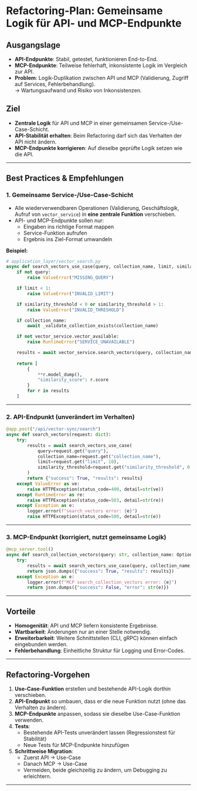 # Refactoring-Plan: Gemeinsame Logik für API- und MCP-Endpunkte

## Ausgangslage
- **API-Endpunkte**: Stabil, getestet, funktionieren End-to-End.
- **MCP-Endpunkte**: Teilweise fehlerhaft, inkonsistente Logik im Vergleich zur API.
- **Problem**: Logik-Duplikation zwischen API und MCP (Validierung, Zugriff auf Services, Fehlerbehandlung).  
  → Wartungsaufwand und Risiko von Inkonsistenzen.

## Ziel
- **Zentrale Logik** für API und MCP in einer gemeinsamen Service-/Use-Case-Schicht.
- **API-Stabilität erhalten**: Beim Refactoring darf sich das Verhalten der API nicht ändern.
- **MCP-Endpunkte korrigieren**: Auf dieselbe geprüfte Logik setzen wie die API.

---

## Best Practices & Empfehlungen

### 1. Gemeinsame Service-/Use-Case-Schicht
- Alle wiederverwendbaren Operationen (Validierung, Geschäftslogik, Aufruf von `vector_service`) in **eine zentrale Funktion** verschieben.
- API- und MCP-Endpunkte sollen nur:
  - Eingaben ins richtige Format mappen
  - Service-Funktion aufrufen
  - Ergebnis ins Ziel-Format umwandeln

**Beispiel:**
```python
# application_layer/vector_search.py
async def search_vectors_use_case(query, collection_name, limit, similarity_threshold):
    if not query:
        raise ValueError("MISSING_QUERY")

    if limit < 1:
        raise ValueError("INVALID_LIMIT")

    if similarity_threshold < 0 or similarity_threshold > 1:
        raise ValueError("INVALID_THRESHOLD")

    if collection_name:
        await _validate_collection_exists(collection_name)

    if not vector_service.vector_available:
        raise RuntimeError("SERVICE_UNAVAILABLE")

    results = await vector_service.search_vectors(query, collection_name, limit, similarity_threshold)
    
    return [
        {
            **r.model_dump(),
            "similarity_score": r.score
        }
        for r in results
    ]
```

---

### 2. API-Endpunkt (unverändert im Verhalten)
```python
@app.post("/api/vector-sync/search")
async def search_vectors(request: dict):
    try:
        results = await search_vectors_use_case(
            query=request.get("query"),
            collection_name=request.get("collection_name"),
            limit=request.get("limit", 10),
            similarity_threshold=request.get("similarity_threshold", 0.7)
        )
        return {"success": True, "results": results}
    except ValueError as ve:
        raise HTTPException(status_code=400, detail=str(ve))
    except RuntimeError as re:
        raise HTTPException(status_code=503, detail=str(re))
    except Exception as e:
        logger.error(f"search_vectors error: {e}")
        raise HTTPException(status_code=500, detail=str(e))
```

---

### 3. MCP-Endpunkt (korrigiert, nutzt gemeinsame Logik)
```python
@mcp_server.tool()
async def search_collection_vectors(query: str, collection_name: Optional[str] = None, limit: int = 10, similarity_threshold: float = 0.7) -> str:
    try:
        results = await search_vectors_use_case(query, collection_name, limit, similarity_threshold)
        return json.dumps({"success": True, "results": results})
    except Exception as e:
        logger.error(f"MCP search_collection_vectors error: {e}")
        return json.dumps({"success": False, "error": str(e)})
```

---

## Vorteile
- **Homogenität**: API und MCP liefern konsistente Ergebnisse.
- **Wartbarkeit**: Änderungen nur an einer Stelle notwendig.
- **Erweiterbarkeit**: Weitere Schnittstellen (CLI, gRPC) können einfach eingebunden werden.
- **Fehlerbehandlung**: Einheitliche Struktur für Logging und Error-Codes.

---

## Refactoring-Vorgehen
1. **Use-Case-Funktion** erstellen und bestehende API-Logik dorthin verschieben.
2. **API-Endpunkt** so umbauen, dass er die neue Funktion nutzt (ohne das Verhalten zu ändern).
3. **MCP-Endpunkte** anpassen, sodass sie dieselbe Use-Case-Funktion verwenden.
4. **Tests**:
   - Bestehende API-Tests unverändert lassen (Regressionstest für Stabilität)
   - Neue Tests für MCP-Endpunkte hinzufügen
5. **Schrittweise Migration**:
   - Zuerst API → Use-Case
   - Danach MCP → Use-Case
   - Vermeiden, beide gleichzeitig zu ändern, um Debugging zu erleichtern.

---

